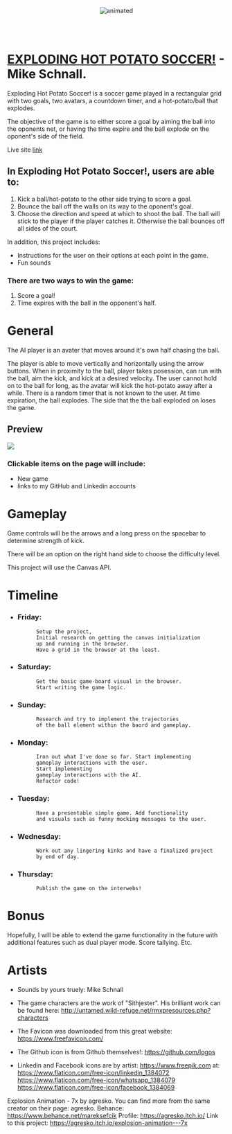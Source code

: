 <p align="center">
  <img src="https://media.giphy.com/media/ktjUt0wEKCMj6nhqyK/giphy.gif?cid=790b761193251520f90792b495c6d5e81770aa4d419778ae&rid=giphy.gif&ct=g" alt="animated" />
</p>
<br></br>



# [EXPLODING HOT POTATO SOCCER!](https://mordes89.github.io/EXPLODING-HOT-POTATO-SOCCER-/) - Mike Schnall.

Exploding Hot Potato Soccer! is a soccer game played in a rectangular grid with two goals, 
two avatars, a countdown timer, and a hot-potato/ball that explodes.

The objective of the game is to either score a goal by aiming the ball 
into the oponents net, or having the time expire and the ball explode 
on the oponent's side of the field. 

Live site [link](https://mordes89.github.io/EXPLODING-HOT-POTATO-SOCCER-/)

## In Exploding Hot Potato Soccer!, users are able to:
1. Kick a ball/hot-potato to the other side trying to score a goal.
2. Bounce the ball off the walls on its way to the oponent's goal.
3. Choose the direction and speed at which to shoot the ball. The ball 
   will stick to the player if the player catches it. Otherwise the ball 
   bounces off all sides of the court.


In addition, this project includes:
- Instructions for the user on their options at each point in the game.
- Fun sounds



### There are two ways to win the game:
1. Score a goal!
2. Time expires with the ball in the opponent's half.



# General
The AI player is an avater that moves around it's own
half chasing the ball.

The player is able to move vertically and horizontally using the arrow 
buttons. When in proximity to the ball, player takes posession, can run with the ball, aim the kick, and kick at a desired velocity. The user cannot hold on to the ball for long, as the avatar will kick the hot-potato away after a while.
There is a random timer that is not known to the user. At time expiration, the ball explodes. The side that the the ball exploded on loses the game.

## Preview
![](https://wireframe.cc/pro/pp/79e5f68a7463915)

### Clickable items on the page will include:
 - New game
 - links to my GitHub and Linkedin accounts

# Gameplay
Game controls will be the arrows and a long press on the spacebar to 
determine strength of kick.

There will be an option on the right hand side to choose 
the difficulty level.


This project will use the Canvas API.


# Timeline

- ### Friday:     
            Setup the project,
            Initial research on getting the canvas initialization 
            up and running in the browser. 
            Have a grid in the browser at the least.

- ### Saturday:   
            Get the basic game-board visual in the browser. 
            Start writing the game logic.

- ### Sunday:     
            Research and try to implement the trajectories 
            of the ball element within the baord and gameplay.

- ### Monday:     
            Iron out what I've done so far. Start implementing
            gameplay interactions with the user.
            Start implementing
            gameplay interactions with the AI.
            Refactor code!

- ### Tuesday:    
            Have a presentable simple game. Add functionality 
            and visuals such as funny mocking messages to the user.

- ### Wednesday:  
            Work out any lingering kinks and have a finalized project 
            by end of day.

- ### Thursday:   
            Publish the game on the interwebs!


# Bonus
Hopefully, I will be able to extend the game functionality in the future
with additional features such as dual player mode. Score tallying. Etc.


# Artists
- Sounds by yours truely: Mike Schnall

- The game characters are the work of "Sithjester". 
His brilliant work can be found here: http://untamed.wild-refuge.net/rmxpresources.php?characters

- The Favicon was downloaded from this great website:
https://www.freefavicon.com/

- The Github icon is from Github themselves!:
https://github.com/logos


- Linkedin and Facebook icons are by artist: https://www.freepik.com
at: 
https://www.flaticon.com/free-icon/linkedin_1384072
https://www.flaticon.com/free-icon/whatsapp_1384079
https://www.flaticon.com/free-icon/facebook_1384069

Explosion Animation - 7x by agresko. You can find more from the same creator on their page: agresko.
Behance: https://www.behance.net/mareksefcik
Profile: https://agresko.itch.io/
Link to this project: https://agresko.itch.io/explosion-animation---7x
